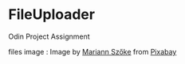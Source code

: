 # FileUploader
Odin Project Assignment


files image : Image by <a href="https://pixabay.com/users/fulopszokemariann-10698699/?utm_source=link-attribution&utm_medium=referral&utm_campaign=image&utm_content=3816835">Mariann Szőke</a> from <a href="https://pixabay.com//?utm_source=link-attribution&utm_medium=referral&utm_campaign=image&utm_content=3816835">Pixabay</a>